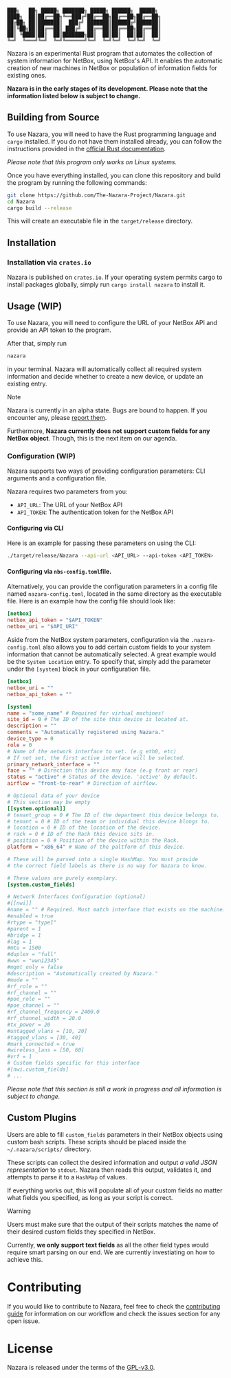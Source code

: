 ```
███╗   ██╗ █████╗ ███████╗ █████╗ ██████╗  █████╗
████╗  ██║██╔══██╗╚══███╔╝██╔══██╗██╔══██╗██╔══██╗
██╔██╗ ██║███████║  ███╔╝ ███████║██████╔╝███████║
██║╚██╗██║██╔══██║ ███╔╝  ██╔══██║██╔══██╗██╔══██║
██║ ╚████║██║  ██║███████╗██║  ██║██║  ██║██║  ██║
╚═╝  ╚═══╝╚═╝  ╚═╝╚══════╝╚═╝  ╚═╝╚═╝  ╚═╝╚═╝  ╚═╝
```

Nazara is an experimental Rust program that automates the collection of system information for NetBox, using NetBox's
API. It enables the automatic creation of new machines in NetBox or population of information fields for existing ones.

**Nazara is in the early stages of its development. Please note that the information listed below is subject to change.**

## Building from Source

To use Nazara, you will need to have the Rust programming language and `cargo` installed. If you do not have them
installed already, you can follow the instructions provided in the [official Rust documentation](https://www.rust-lang.org/tools/install).

*Please note that this program only works on Linux systems.*

Once you have everything installed, you can clone this repository and build the program by running the following commands:

```bash
git clone https://github.com/The-Nazara-Project/Nazara.git
cd Nazara
cargo build --release
```

This will create an executable file in the `target/release` directory.

## Installation

### Installation via `crates.io`

Nazara is published on `crates.io`. If your operating system permits cargo to install packages globally, simply run `cargo install nazara` to install it.

## Usage (WIP)

To use Nazara, you will need to configure the URL of your NetBox API and provide an API token to the program.

After that, simply run

```bash
nazara
```

in your terminal. Nazara will automatically collect all required system information and decide whether to create a new device, or update an existing entry.

> [!Note]
> Nazara is currently in an alpha state. Bugs are bound to happen. If you encounter any, please [report them](https://github.com/The-Nazara-Project/Nazara/issues).
>
> Furthermore, **Nazara currently does not support custom fields for any NetBox object**. Though, this is the next item on our agenda.

### Configuration (WIP)

Nazara supports two ways of providing configuration parameters: CLI arguments and a configuration file.

Nazara requires two parameters from you:

- `API_URL`: The URL of your NetBox API
- `API_TOKEN`: The authentication token for the NetBox API

#### Configuring via CLI

Here is an example for passing these parameters on using the CLI:

```bash
./target/release/Nazara --api-url <API_URL> --api-token <API_TOKEN>
```

#### Configuring via `nbs-config.toml`file.

Alternatively, you can provide the configuration parameters in a config file named `nazara-config.toml`, located in the same
directory as the executable file. Here is an example how the config file should look like:

```toml
[netbox]
netbox_api_token = "$API_TOKEN"
netbox_uri = "$API_URI"
```

Aside from the NetBox system parameters, configuration via the `.nazara-config.toml` also allows you to add certain
custom fields to your system information that cannot be automatically selected. A great example would be the
`System Location` entry. To specify that, simply add the parameter under the `[system]` block in your configuration file.

```toml
[netbox]
netbox_uri = ""
netbox_api_token = ""

[system]
name = "some_name" # Required for virtual machines!
site_id = 0 # The ID of the site this device is located at.
description = ""
comments = "Automatically registered using Nazara."
device_type = 0
role = 0
# Name of the network interface to set. (e.g eth0, etc)
# If not set, the first active interface will be selected.
primary_network_interface = ""
face = "" # Direction this device may face (e.g front or rear)
status = "active" # Status of the device. 'active' by default.
airflow = "front-to-rear" # Direction of airflow.

# Optional data of your device
# This section may be empty
[[system.optional]]
# tenant_group = 0 # The ID of the department this device belongs to.
# tenant = 0 # ID of the team or individual this device blongs to.
# location = 0 # ID of the location of the device.
# rack = 0 # ID of the Rack this device sits in.
# position = 0 # Position of the device within the Rack.
platform = "x86_64" # Name of the paltform of this device.

# These will be parsed into a single HashMap. You must provide
# the correct field labels as there is no way for Nazara to know.

# These values are purely exemplary.
[system.custom_fields]

# Network Interfaces Configuration (optional)
#[[nwi]]
#name = "" # Required. Must match interface that exists on the machine.
#enabled = true
#rtype = "type1"
#parent = 1
#bridge = 1
#lag = 1
#mtu = 1500
#duplex = "full"
#wwn = "wwn12345"
#mgmt_only = false
#description = "Automatically created by Nazara."
#mode = ""
#rf_role = ""
#rf_channel = ""
#poe_role = ""
#poe_channel = ""
#rf_channel_frequency = 2400.0
#rf_channel_width = 20.0
#tx_power = 20
#untagged_vlans = [10, 20]
#tagged_vlans = [30, 40]
#mark_connected = true
#wireless_lans = [50, 60]
#vrf = 1
# Custom fields specific for this interface
#[nwi.custom_fields]
# ...
```


*Please note that this section is still a work in progress and all information is subject to change.*

## Custom Plugins

Users are able to fill `custom_fields` parameters in their NetBox objects using custom bash scripts.
These scripts should be placed inside the `~/.nazara/scripts/` directory.

These scripts can collect the desired information and output *a valid JSON representation* to `stdout`.
Nazara then reads this output, validates it, and attempts to parse it to a `HashMap` of values.

If everything works out, this will populate all of your custom fields no matter what fields you specified, as long as your script
is correct.

> [!Warning]
> Users must make sure that the output of their scripts matches the name of their desired custom fields they specified 
> in NetBox.
>
> Currently, **we only support text fields** as all the other field types would require smart parsing on our end.
> We are currently investiating on how to achieve this.

# Contributing

If you would like to contribute to Nazara, feel free to check the [contributing guide](./CONTRIBUTING.md) for
information on our workflow and check the issues section for any open issue.

# License

Nazara is released under the terms of the [GPL-v3.0](./LICENSE).
